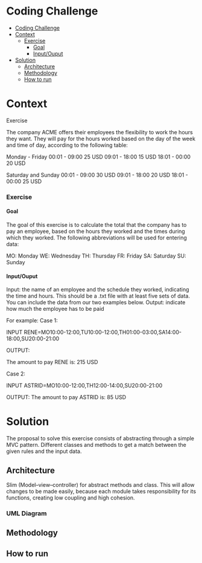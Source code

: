# Coding Challenge

<!-- TOC -->
* [Coding Challenge](#coding-challenge)
* [Context](#context)
    * [Exercise](#exercise)
      * [Goal](#goal)
      * [Input/Ouput](#inputouput)
* [Solution](#solution)
  * [Architecture](#architecture)
  * [Methodology](#methodology)
  * [How to run](#how-to-run)
<!-- TOC -->

# Context

Exercise

The company ACME offers their employees the flexibility to work the hours they want. They will pay for the hours worked based on the day of the week and time of day, according to the following table:

Monday - Friday
00:01 - 09:00 25 USD
09:01 - 18:00 15 USD
18:01 - 00:00 20 USD

Saturday and Sunday
00:01 - 09:00 30 USD
09:01 - 18:00 20 USD
18:01 - 00:00 25 USD

### Exercise
#### Goal 
The goal of this exercise is to calculate the total that the company has to pay an employee, based on the hours they worked and the times during which they worked. The following abbreviations will be used for entering data:

MO: Monday
WE: Wednesday
TH: Thursday
FR: Friday
SA: Saturday
SU: Sunday

#### Input/Ouput

Input: the name of an employee and the schedule they worked, indicating the time and hours. This should be a .txt file with at least five sets of data. You can include the data from our two examples below.
Output: indicate how much the employee has to be paid

For example:
Case 1:

INPUT
RENE=MO10:00-12:00,TU10:00-12:00,TH01:00-03:00,SA14:00-18:00,SU20:00-21:00

OUTPUT:

The amount to pay RENE is: 215 USD

Case 2:

INPUT
ASTRID=MO10:00-12:00,TH12:00-14:00,SU20:00-21:00

OUTPUT:
The amount to pay ASTRID is: 85 USD

# Solution
The proposal to solve this exercise consists of abstracting through a simple MVC pattern. Different classes and methods to get a match between the given rules and the input data.

## Architecture
Slim (Model–view–controller) for abstract methods and class. This will allow changes to be made easily, because each module takes responsibility for its functions, creating low coupling and high cohesion.   
### UML Diagram


## Methodology


## How to run
